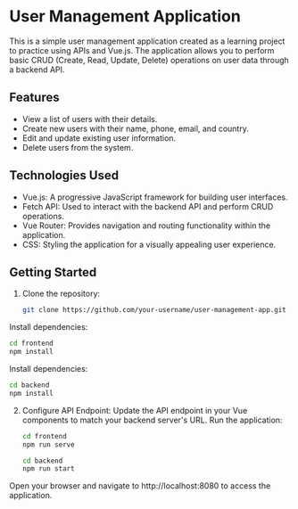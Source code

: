 # User Management Application

This is a simple user management application created as a learning project to practice using APIs and Vue.js. The application allows you to perform basic CRUD (Create, Read, Update, Delete) operations on user data through a backend API.

## Features

- View a list of users with their details.
- Create new users with their name, phone, email, and country.
- Edit and update existing user information.
- Delete users from the system.

## Technologies Used

- Vue.js: A progressive JavaScript framework for building user interfaces.
- Fetch API: Used to interact with the backend API and perform CRUD operations.
- Vue Router: Provides navigation and routing functionality within the application.
- CSS: Styling the application for a visually appealing user experience.

## Getting Started

1. Clone the repository:

   ```bash
   git clone https://github.com/your-username/user-management-app.git
Install dependencies:
   ```bash
   cd frontend
   npm install
   ```
Install dependencies:
   ```bash
   cd backend
   npm install
   ```

2. Configure API Endpoint:
Update the API endpoint in your Vue components to match your backend server's URL.
Run the application:

   ```bash
   cd frontend
   npm run serve
   ```

   ```bash
   cd backend
   npm run start
   ```
Open your browser and navigate to http://localhost:8080 to access the application.
